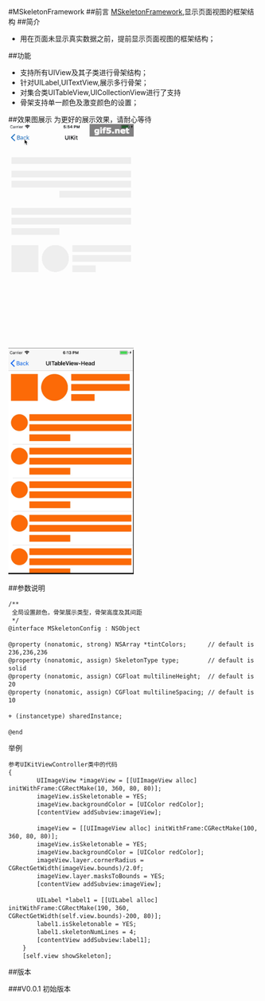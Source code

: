 #MSkeletonFramework
##前言
[MSkeletonFramework](https://github.com/MMicker/MSkeletonFramework),显示页面视图的框架结构
##简介
*  用在页面未显示真实数据之前，提前显示页面视图的框架结构；

##功能
*  支持所有UIView及其子类进行骨架结构；
*  针对UILabel,UITextView,展示多行骨架；
*  对集合类UITableView,UICollectionView进行了支持
*  骨架支持单一颜色及激变颜色的设置；


##效果图展示
为更好的展示效果，请耐心等待     
<img src="https://raw.githubusercontent.com/MMicker/MSkeletonFramework/master/images/detail.gif" width="50%">
<img src="https://raw.githubusercontent.com/MMicker/MSkeletonFramework/master/images/tbh.jpeg" width="50%">

##参数说明
```
/**
 全局设置颜色，骨架展示类型，骨架高度及其间距
 */
@interface MSkeletonConfig : NSObject

@property (nonatomic, strong) NSArray *tintColors;      // default is 236,236,236
@property (nonatomic, assign) SkeletonType type;        // default is solid
@property (nonatomic, assign) CGFloat multilineHeight;  // default is 20
@property (nonatomic, assign) CGFloat multilineSpacing; // default is 10

+ (instancetype) sharedInstance;

@end
```

举例
```
参考UIKitViewController类中的代码
{
        UIImageView *imageView = [[UIImageView alloc] initWithFrame:CGRectMake(10, 360, 80, 80)];
        imageView.isSkeletonable = YES;
        imageView.backgroundColor = [UIColor redColor];
        [contentView addSubview:imageView];

        imageView = [[UIImageView alloc] initWithFrame:CGRectMake(100, 360, 80, 80)];
        imageView.isSkeletonable = YES;
        imageView.backgroundColor = [UIColor redColor];
        imageView.layer.cornerRadius = CGRectGetWidth(imageView.bounds)/2.0f;
        imageView.layer.masksToBounds = YES;
        [contentView addSubview:imageView];

        UILabel *label1 = [[UILabel alloc] initWithFrame:CGRectMake(190, 360, CGRectGetWidth(self.view.bounds)-200, 80)];
        label1.isSkeletonable = YES;
        label1.skeletonNumLines = 4;
        [contentView addSubview:label1];
    }
    [self.view showSkeleton];

```

##版本

###V0.0.1
初始版本


